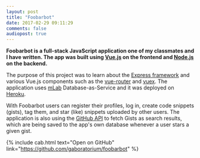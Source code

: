 ```yaml
---
layout: post
title: "Foobarbot"
date: 2017-02-29 09:11:29
comments: false
audiopost: true
---
```


**Foobarbot is a full-stack JavaScript application one of my classmates and I have written. The app was built using [Vue.js](https://vuejs.org/) on the frontend and [Node.js](https://nodejs.org/en/) on the backend.**

The purpose of this project was to learn about the [Express framework](https://expressjs.com/) and various Vue.js components such as the [vue-router](http://router.vuejs.org/en/) and [vuex](https://vuex.vuejs.org/en/). The application uses [mLab](https://mlab.com/) Database-as-Service and it was deployed on [Heroku](https://www.heroku.com/).

With Foobarbot users can register their profiles, log in, create code snippets (gists), tag them, and star (like) snippets uploaded by other users. The application is also using the [GitHub API](https://developer.github.com/v3/) to fetch Gists as search results, which are being saved to the app's own database whenever a user stars a given gist.

{% include cab.html text="Open on GitHub" link="https://github.com/gaboratorium/foobarbot" %}